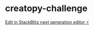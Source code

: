 # creatopy-challenge

[Edit in StackBlitz next generation editor ⚡️](https://stackblitz.com/~/github.com/CristiManolescu/creatopy-challenge)